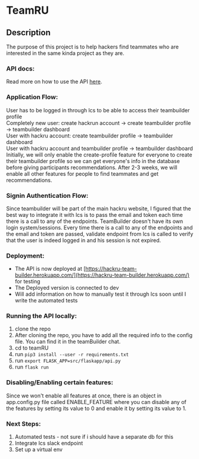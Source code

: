 # TeamRU

## Description

The purpose of this project is to help hackers find teammates who are interested in the same kinda project as they are. 

### API docs:
Read more on how to use the API [here](https://github.com/HackRU/teamRU/wiki/TeamRU-API).


### Application Flow:
User has to be logged in through lcs to be able to access their teambuilder profile <br/>
Completely new user: create hackrun account -> create teambuilder profile -> teambuilder dashboard <br/>
User with hackru account: create teambuilder profile -> teambuilder dashboard <br/>
User with hackru account and teambuilder profile -> teambuilder dashboard<br/>
Initially, we will only enable the create-profile feature for everyone to create their teambuilder profile so we can get everyone's info in the database before giving participants recommendations. After 2-3 weeks, we will enable all other features for people to find teammates and get recommendations.
 
 
### Signin Authentication Flow:
Since teambuilder will be part of the main hackru website, I figured that the best way to integrate it with lcs is to pass the email and token each time there is a call to any of the endpoints. TeamBuilder doesn't have its own login system/sessions. Every time there is a call to any of the endpoints and the email and token are passed, validate endpoint from lcs is called to verify that the user is indeed logged in and his session is not expired. 


### Deployment:
- The API is now deployed at [https://hackru-team-builder.herokuapp.com/](https://hackru-team-builder.herokuapp.com/) for testing <br/>
- The Deployed version is connected to dev <br/>
- Will add information on how to manually test it through lcs soon until I write the automated tests


### Running the API locally:
1) clone the repo 
2) After cloning the repo, you have to add all the required info to the config file. You can find it in the teamBuilder chat.
3) cd to teamRU
4) run `pip3 install --user -r requirements.txt`
5) run `export FLASK_APP=src/flaskapp/api.py`
6) run `flask run`



### Disabling/Enabling certain features:
Since we won't enable all features at once, there is an object in app.config.py file called ENABLE_FEATURE where you can disable any of the features by setting its value to 0 and enable it by setting its value to 1.   


### Next Steps:
1) Automated tests - not sure if i should have a separate db for this
2) Integrate lcs slack endpoint
3) Set up a virtual env
